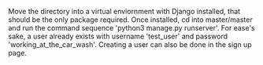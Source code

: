 Move the directory into a virtual enviornment with Django installed, that should be the only package required.
Once installed, cd into master/master and run the command sequence 'python3 manage.py runserver'.
For ease's sake, a user already exists with username 'test_user' and password 'working_at_the_car_wash'. Creating a user can also be done in the sign up page.

